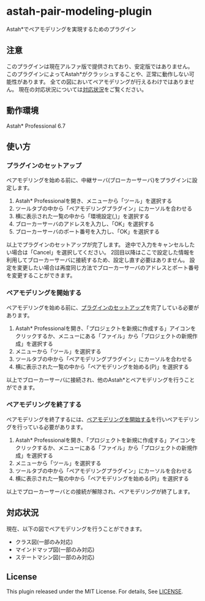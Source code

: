 # astah-pair-modeling-plugin
Astah*でペアモデリングを実現するためのプラグイン

## 注意
このプラグインは現在アルファ版で提供されており、安定版ではありません。
このプラグインによってAstah*がクラッシュすることや、正常に動作しない可能性があります。
全ての図においてペアモデリングが行えるわけではありません。
現在の対応状況については[対応状況](#対応状況)をご覧ください。

## 動作環境
Astah* Professional 6.7

## 使い方
### プラグインのセットアップ
ペアモデリングを始める前に、中継サーバ(ブローカーサーバ)をプラグインに設定します。
1. Astah* Professionalを開き、メニューから「ツール」を選択する
2. ツールタブの中から「ペアモデリングプラグイン」にカーソルを合わせる
3. 横に表示された一覧の中から「環境設定(,)」を選択する
4. ブローカーサーバのアドレスを入力し、「OK」を選択する
5. ブローカーサーバのポート番号を入力し、「OK」を選択する

以上でプラグインのセットアップが完了します。
途中で入力をキャンセルしたい場合は「Cancel」を選択してください。
2回目以降はここで設定した情報を利用してブローカーサーバに接続するため、設定し直す必要はありません。
設定を変更したい場合は再度同じ方法でブローカーサーバのアドレスとポート番号を変更することができます。

### ペアモデリングを開始する
ペアモデリングを始める前に、[プラグインのセットアップ](#プラグインのセットアップ)を完了している必要があります。
1. Astah* Professionalを開き、「プロジェクトを新規に作成する」アイコンをクリックするか、メニューにある「ファイル」から「プロジェクトの新規作成」を選択する
2. メニューから「ツール」を選択する
3. ツールタブの中から「ペアモデリングプラグイン」にカーソルを合わせる
4. 横に表示された一覧の中から「ペアモデリングを始める(P)」を選択する

以上でブローカーサーバに接続され、他のAstah*とペアモデリングを行うことができます。

### ペアモデリングを終了する
ペアモデリングを終了するには、[ペアモデリングを開始する](#ペアモデリングを開始する)を行いペアモデリングを行っている必要があります。
1. Astah* Professionalを開き、「プロジェクトを新規に作成する」アイコンをクリックするか、メニューにある「ファイル」から「プロジェクトの新規作成」を選択する
2. メニューから「ツール」を選択する
3. ツールタブの中から「ペアモデリングプラグイン」にカーソルを合わせる
4. 横に表示された一覧の中から「ペアモデリングを始める(P)」を選択する

以上でプローカーサーバとの接続が解除され、ペアモデリングが終了します。

## 対応状況
現在、以下の図でペアモデリングを行うことができます。
* クラス図(一部のみ対応)
* マインドマップ図(一部のみ対応)
* ステートマシン図(一部のみ対応)

## License
This plugin released under the MIT License.
For details, See [LICENSE](LICENSE).
